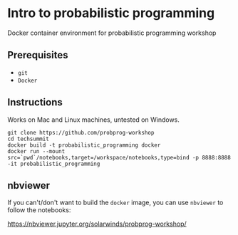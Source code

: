 # Intro to probabilistic programming

Docker container environment for probabilistic programming workshop

## Prerequisites

- `git`
- `Docker`

## Instructions

Works on Mac and Linux machines, untested on Windows.

```
git clone https://github.com/probprog-workshop
cd techsummit
docker build -t probabilistic_programming docker
docker run --mount src=`pwd`/notebooks,target=/workspace/notebooks,type=bind -p 8888:8888 -it probabilistic_programming
```

## nbviewer

If you can't/don't want to build the `docker` image, you can use `nbviewer` to follow the notebooks:

https://nbviewer.jupyter.org/solarwinds/probprog-workshop/
